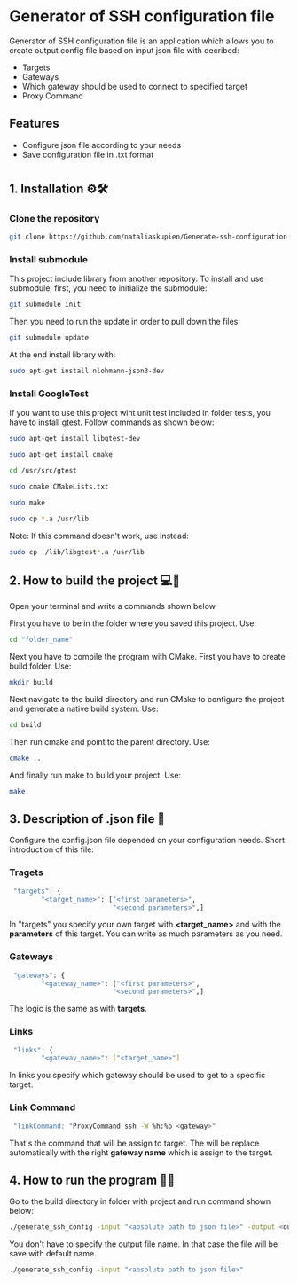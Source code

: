 # Generator of SSH configuration file

Generator of SSH configuration file is an application which allows you to create output config file based on input json file with decribed:

- Targets
- Gateways
- Which gateway should be used to connect to specified target
- Proxy Command

## Features

- Configure json file according to your needs
- Save configuration file in .txt format 
#

## 1. Installation ⚙🛠
### Clone the repository

```sh
git clone https://github.com/nataliaskupien/Generate-ssh-configuration
```
### Install submodule
This project include library from another repository. To install and use submodule, first, you need to initialize the submodule:
```sh
git submodule init
```
Then you need to run the update in order to pull down the files:
```sh
git submodule update
```
At the end install library with:
```sh
sudo apt-get install nlohmann-json3-dev
```
### Install GoogleTest

If you want to use this project wiht unit test included in folder tests, you have to install gtest. Follow commands as shown below:

```sh
sudo apt-get install libgtest-dev
```

```sh
sudo apt-get install cmake
```

```sh
cd /usr/src/gtest
```

```sh
sudo cmake CMakeLists.txt
```

```sh
sudo make
```

```sh
sudo cp *.a /usr/lib
```
Note: If this command doesn't work, use instead:

```sh
sudo cp ./lib/libgtest*.a /usr/lib
```
## 2. How to build the project 💻🔨
Open your terminal and write a commands shown below.

First you have to be in the folder where you saved this project. Use:

```sh
cd "folder_name"
```

Next you have to compile the program with CMake. First you have to create build folder. Use:

```sh
mkdir build
```
Next navigate to the build directory and run CMake to configure the project and generate a native build system. Use:

```sh
cd build
```
Then run cmake and point to the parent directory. Use:

```sh
cmake ..
```
And finally run make to build your project. Use:

```sh
make
```
## 3. Description of .json file 📕

Configure the config.json file depended on your configuration needs. Short introduction of this file: 
### Tragets
```sh
 "targets": {
        "<target_name>": ["<first parameters>",
                          "<second parameters>",]
```
In "targets" you specify your own target with **<target_name>** and with the **parameters** of this target. You can write as much parameters as you need.
### Gateways
```sh
 "gateways": {
        "<gateway_name>": ["<first parameters>",
                          "<second parameters>",]
```
The logic is the same as with **targets**.
### Links
```sh
 "links": {
        "<gateway_name>": ["<target_name>"]
```
In links you specify which gateway should be used to get to a specific target.
### Link Command
```sh
 "linkCommand: "ProxyCommand ssh -W %h:%p <gateway>"
```
That's the command that will be assign to target. The **<gateway>** will be replace automatically with the right **gateway name** which is assign to the target.

## 4. How to run the program 🏃‍♂️

Go to the build directory in folder with project and run command shown below:
```sh
./generate_ssh_config -input "<absolute path to json file>" -output <output file name.txt>
```
You don't have to specify the output file name. In that case the file will be save with default name.

```sh
./generate_ssh_config -input "<absolute path to json file>"
```